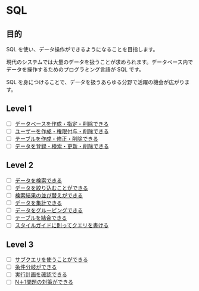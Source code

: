 # SQL

## 目的

SQL を使い、データ操作ができるようになることを目指します。

現代のシステムでは大量のデータを扱うことが求められます。データベース内でデータを操作するためのプログラミング言語が SQL です。

SQL を身につけることで、データを扱うあらゆる分野で活躍の機会が広がります。

## Level 1

- [ ] [データベースを作成・指定・削除できる](/quest/technologies/sql/DATABASE.md)
- [ ] [ユーザーを作成・権限付与・削除できる](/quest/technologies/sql/USER.md)
- [ ] [テーブルを作成・修正・削除できる](/quest/technologies/sql/TABLE.md)
- [ ] [データを登録・検索・更新・削除できる](/quest/technologies/sql/DATA.md)

## Level 2

- [ ] [データを検索できる](/quest/technologies/sql/SELECT.md)
- [ ] [データを絞り込むことができる](/quest/technologies/sql/WHERE.md)
- [ ] [検索結果の並び替えができる](/quest/technologies/sql/ORDER.md)
- [ ] [データを集計できる](/quest/technologies/sql/AGGREGATE.md)
- [ ] [データをグルーピングできる](/quest/technologies/sql/GROUP.md)
- [ ] [テーブルを結合できる](/quest/technologies/sql/JOIN.md)
- [ ] [スタイルガイドに則ってクエリを書ける](/quest/technologies/sql/STYLE_GUIDE.md)

## Level 3

- [ ] [サブクエリを使うことができる](/quest/technologies/sql/SUBQUERY.md)
- [ ] [条件分岐ができる](/quest/technologies/sql/CASE.md)
- [ ] [実行計画を確認できる](/quest/technologies/sql/EXPLAIN.md)
- [ ] [N＋1問題の対策ができる](/quest/technologies/sql/NONE.md)

